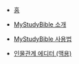 * [홈](/)

* [MyStudyBible 소개](/MyStudyBible)

* [MyStudyBible 사용법](/MyStudyBible-guide)

* [인물관계 에디터 (맥용)](/PersonRelationshipEditor-mac)
  
